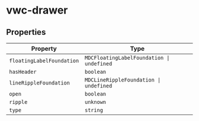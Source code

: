 # vwc-drawer

## Properties

| Property                  | Type                                      |
|---------------------------|-------------------------------------------|
| `floatingLabelFoundation` | `MDCFloatingLabelFoundation \| undefined` |
| `hasHeader`               | `boolean`                                 |
| `lineRippleFoundation`    | `MDCLineRippleFoundation \| undefined`    |
| `open`                    | `boolean`                                 |
| `ripple`                  | `unknown`                                 |
| `type`                    | `string`                                  |
